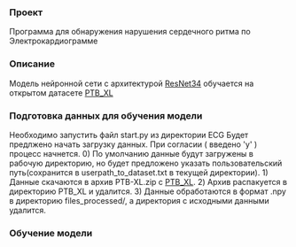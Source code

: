 ### Проект
Программа для обнаружения нарушения сердечного ритма по Электрокардиограмме


### Описание

Модель нейронной сети с архитектурой [ResNet34](https://neurohive.io/ru/vidy-nejrosetej/resnet-34-50-101/) обучается на открытом датасете [PTB_XL](https://physionet.org/content/ptb-xl/1.0.3/)


### Подготовка данных для обучения модели

Необходимо запустить файл start.py из директории ECG 
Будет предлжено начать загрузку данных.
При согласии ( введено 'y' ) процесс начнется.
	0) По умолчанию данные будут загружены в рабочую директорию, но будет предложено указать пользовательский путь(сохранится в userpath_to_dataset.txt в текущей директории).
	1) Данные скачаются в архив PTB-XL.zip c [PTB_XL](https://physionet.org/content/ptb-xl/1.0.1/).
	2) Архив распакуется в директорию PTB_XL и удалится.
	3) Данные обработаются в формат .npy в директорию files_processed/, а директория с исходными данными удалится.


### Обучение модели




